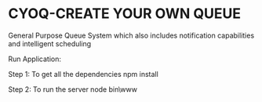 # CYOQ-CREATE YOUR OWN QUEUE
General Purpose Queue System which also includes notification capabilities and intelligent scheduling

Run Application:

Step 1: To get all the dependencies
    npm install

Step 2: To run the server
    node bin\www

